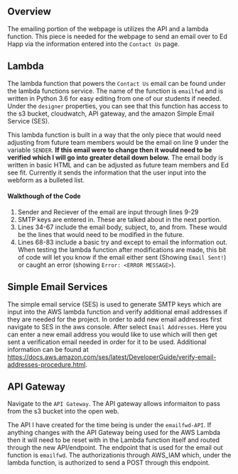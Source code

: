 ## Overview

The emailing portion of the webpage is utilizes the API and a lambda function. This piece is needed for the webpage to send an email over to Ed Happ via the information entered into the `Contact Us` page.

## Lambda

The lambda function that powers the `Contact Us` email can be found under the lambda functions service. The name of the function is `emailfwd` and is written in Python 3.6 for easy editing from one of our students if needed. Under the `designer` properties, you can see that this function has access to the s3 bucket, cloudwatch, API gateway, and the amazon Simple Email Service (SES).

This lambda function is built in a way that the only piece that would need adjusting from future team members would be the email on line 9 under the variable `SENDER`. **If this email were to change then it would need to be verified which I will go into greater detail down below.** The email body is written in basic HTML and can be adjusted as future team members and Ed see fit. Currently it sends the information that the user input into the webform as a bulleted list.

#### Walkthough of the Code

1) Sender and Reciever of the email are input through lines 9-29
2) SMTP keys are entered in. These are talked about in the next portion.
3) Lines 34-67 include the email body, subject, to, and from. These would be the lines that would need to be modified in the future.
4) Lines 68-83 include a basic try and except to email the information out. When testing the lambda function after modifications are made, this bit of code will let you know if the email either sent (Showing `Email Sent!`) or caught an error (showing `Error: <ERROR MESSAGE>`).

## Simple Email Services

The simple email service (SES) is used to generate SMTP keys which are input into the AWS lambda function and verify additional email addresses if they are needed for the project. In order to add new email addresses first navigate to SES in the aws console. After select `Email Addresses`. Here you can enter a new email address you would like to use which will then get sent a verification email needed in order for it to be used. Additional information can be found at https://docs.aws.amazon.com/ses/latest/DeveloperGuide/verify-email-addresses-procedure.html. 

## API Gateway

Navigate to the `API Gateway`. The API gateway allows informaiton to pass from the s3 bucket into the open web. 

The API I have created for the time being is under the `emailfwd-API`. If anything changes with the API Gateway being used for the AWS Lambda then it will need to be reset with in the Lambda function itself and routed through the new API/endpoint. The endpoint that is used for the email out function is `emailfwd`. The authorizationis through AWS_IAM which, under the lambda function, is authorized to send a POST through this endpoint.